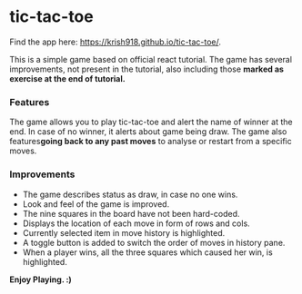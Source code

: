 
# tic-tac-toe

Find the app here: https://krish918.github.io/tic-tac-toe/.

This is a simple game based on official react tutorial. The game has several improvements, not present in the tutorial, also including those **marked as exercise at the end of tutorial.** 

### Features

The game allows you to play tic-tac-toe and alert the name of winner at the end. In case of no winner, it alerts about game being draw. The game also features**going back
to any past moves** to analyse or restart from a specific moves.

### Improvements

- The game describes status as draw, in case no one wins.
- Look and feel of the game is improved.
- The nine squares in the board have not been hard-coded.
- Displays the location of each move in form of rows and cols.
- Currently selected item in move history is highlighted.
- A toggle button is added to switch the order of moves in history pane.
- When a player wins, all the three squares which caused her win, is highlighted.


**Enjoy Playing. :)**


